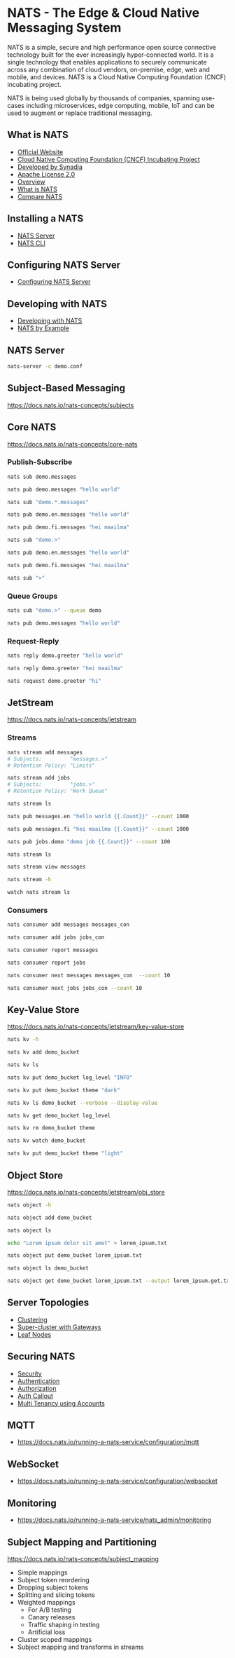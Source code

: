# NATS - The Edge & Cloud Native Messaging System

NATS is a simple, secure and high performance open source connective technology built for the ever increasingly hyper-connected world. It is a single technology that enables applications to securely communicate across any combination of cloud vendors, on-premise, edge, web and mobile, and devices. NATS is a Cloud Native Computing Foundation (CNCF) incubating project.

NATS is being used globally by thousands of companies, spanning use-cases including microservices, edge computing, mobile, IoT and can be used to augment or replace traditional messaging.

## What is NATS

- [Official Website](https://nats.io/)
- [Cloud Native Computing Foundation (CNCF) Incubating Project](https://www.cncf.io/projects/nats/)
- [Developed by Synadia](https://www.synadia.com/)
- [Apache License 2.0](https://github.com/nats-io/nats-server/blob/main/LICENSE)
- [Overview](https://docs.nats.io/nats-concepts/overview)
- [What is NATS](https://docs.nats.io/nats-concepts/what-is-nats)
- [Compare NATS](https://docs.nats.io/nats-concepts/overview/compare-nats)

## Installing a NATS

- [NATS Server](https://docs.nats.io/running-a-nats-service/introduction/installation)
- [NATS CLI](https://docs.nats.io/using-nats/nats-tools/nats_cli)

## Configuring NATS Server

- [Configuring NATS Server](https://docs.nats.io/running-a-nats-service/configuration)

## Developing with NATS

- [Developing with NATS](https://docs.nats.io/using-nats/developer)
- [NATS by Example](https://natsbyexample.com/)

## NATS Server

```bash
nats-server -c demo.conf
```

## Subject-Based Messaging

https://docs.nats.io/nats-concepts/subjects

## Core NATS

https://docs.nats.io/nats-concepts/core-nats

### Publish-Subscribe

```bash
nats sub demo.messages
```

```bash
nats pub demo.messages "hello world"
```

```bash
nats sub "demo.*.messages"
```

```bash
nats pub demo.en.messages "hello world"
```

```bash
nats pub demo.fi.messages "hei maailma"
```

```bash
nats sub "demo.>"
```

```bash
nats pub demo.en.messages "hello world"
```

```bash
nats pub demo.fi.messages "hei maailma"
```

```bash
nats sub ">"
```

### Queue Groups

```bash
nats sub "demo.>" --queue demo
```

```bash
nats pub demo.messages "hello world"
```

### Request-Reply

```bash
nats reply demo.greeter "hello world"
```

```bash
nats reply demo.greeter "hei maailma"
```

```bash
nats request demo.greeter "hi"
```

## JetStream

https://docs.nats.io/nats-concepts/jetstream

### Streams

```bash
nats stream add messages
# Subjects:         "messages.>"
# Retention Policy: "Limits"
```

```bash
nats stream add jobs
# Subjects:         "jobs.>"
# Retention Policy: "Work Queue"
```

```bash
nats stream ls
```

```bash
nats pub messages.en "hello world {{.Count}}" --count 1000
```

```bash
nats pub messages.fi "hei maailma {{.Count}}" --count 1000
```

```bash
nats pub jobs.demo "demo job {{.Count}}" --count 100
```

```bash
nats stream ls
```

```bash
nats stream view messages
```

```bash
nats stream -h
```

```bash
watch nats stream ls
```

### Consumers

```bash
nats consumer add messages messages_con
```

```bash
nats consumer add jobs jobs_con
```

```bash
nats consumer report messages
```

```bash
nats consumer report jobs
```

```bash
nats consumer next messages messages_con  --count 10
```

```bash
nats consumer next jobs jobs_con --count 10
```

## Key-Value Store

https://docs.nats.io/nats-concepts/jetstream/key-value-store

```bash
nats kv -h
```

```bash
nats kv add demo_bucket
```

```bash
nats kv ls
```

```bash
nats kv put demo_bucket log_level "INFO"
```

```bash
nats kv put demo_bucket theme "dark"
```

```bash
nats kv ls demo_bucket --verbose --display-value
```

```bash
nats kv get demo_bucket log_level
```

```bash
nats kv rm demo_bucket theme
```

```bash
nats kv watch demo_bucket
```

```bash
nats kv put demo_bucket theme "light"
```

## Object Store

https://docs.nats.io/nats-concepts/jetstream/obj_store

```bash
nats object -h
```

```bash
nats object add demo_bucket
```

```bash
nats object ls
```

```bash
echo "Lorem ipsum dolor sit amet" > lorem_ipsum.txt
```

```bash
nats object put demo_bucket lorem_ipsum.txt
```

```bash
nats object ls demo_bucket
```

```bash
nats object get demo_bucket lorem_ipsum.txt --output lorem_ipsum.get.txt
```

## Server Topologies

- [Clustering](https://docs.nats.io/running-a-nats-service/configuration/clustering)
- [Super-cluster with Gateways](https://docs.nats.io/running-a-nats-service/configuration/gateways)
- [Leaf Nodes](https://docs.nats.io/running-a-nats-service/configuration/leafnodes)

## Securing NATS

- [Security](https://docs.nats.io/nats-concepts/security)
- [Authentication](https://docs.nats.io/running-a-nats-service/configuration/securing_nats/auth_intro)
- [Authorization](https://docs.nats.io/running-a-nats-service/configuration/securing_nats/authorization)
- [Auth Callout](https://docs.nats.io/running-a-nats-service/configuration/securing_nats/auth_callout)
- [Multi Tenancy using Accounts](https://docs.nats.io/running-a-nats-service/configuration/securing_nats/accounts)

## MQTT

- https://docs.nats.io/running-a-nats-service/configuration/mqtt

## WebSocket

- https://docs.nats.io/running-a-nats-service/configuration/websocket

## Monitoring

- https://docs.nats.io/running-a-nats-service/nats_admin/monitoring

## Subject Mapping and Partitioning

https://docs.nats.io/nats-concepts/subject_mapping

- Simple mappings
- Subject token reordering
- Dropping subject tokens
- Splitting and slicing tokens
- Weighted mappings
  - For A/B testing
  - Canary releases
  - Traffic shaping in testing
  - Artificial loss
- Cluster scoped mappings
- Subject mapping and transforms in streams
